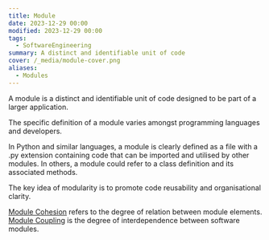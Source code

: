 ```yaml
---
title: Module
date: 2023-12-29 00:00
modified: 2023-12-29 00:00
tags:
  - SoftwareEngineering
summary: A distinct and identifiable unit of code
cover: /_media/module-cover.png
aliases:
  - Modules
---
```


A module is a distinct and identifiable unit of code designed to be part of a larger application.

The specific definition of a module varies amongst programming languages and developers.

In Python and similar languages, a module is clearly defined as a file with a .py extension containing code that can be imported and utilised by other modules. In others, a module could refer to a class definition and its associated methods.

The key idea of modularity is to promote code reusability and organisational clarity.

[Module Cohesion](module-cohesion.md) refers to the degree of relation between module elements. [Module Coupling](module-coupling.md) is the degree of interdependence between software modules.